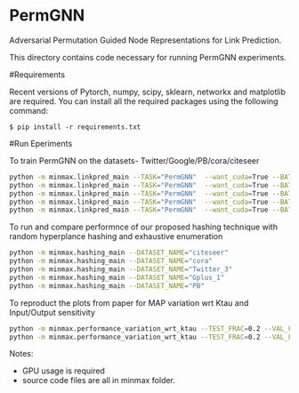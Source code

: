 # PermGNN

Adversarial Permutation Guided Node Representations for Link Prediction.

This directory contains code necessary for running PermGNN experiments.

#Requirements

Recent versions of Pytorch, numpy, scipy, sklearn, networkx and matplotlib are required.
You can install all the required packages using  the following command:

	$ pip install -r requirements.txt

#Run Eperiments

To train PermGNN on the datasets- Twitter/Google/PB/cora/citeseer

```Bash
python -m minmax.linkpred_main --TASK="PermGNN"  --want_cuda=True --BATCH_SIZE=128 --TEST_FRAC=0.2 --VAL_FRAC=0.1  --DIR_PATH="."  --LEARNING_RATE_FUNC=0.0005 --LEARNING_RATE_PERM=0.0005 --MARGIN=0.001 --OPTIM="Adam" --SCORE="MAP" --DATASET_NAME="Twitter_3"
python -m minmax.linkpred_main --TASK="PermGNN"  --want_cuda=True --BATCH_SIZE=128 --TEST_FRAC=0.2 --VAL_FRAC=0.1  --DIR_PATH="."  --LEARNING_RATE_FUNC=0.001 --LEARNING_RATE_PERM=0.001 --MARGIN=0.01 --OPTIM="Adam" --SCORE="MAP" --DATASET_NAME="Gplus_1"
python -m minmax.linkpred_main --TASK="PermGNN"  --want_cuda=True --BATCH_SIZE=128 --TEST_FRAC=0.2 --VAL_FRAC=0.1  --DIR_PATH="."  --LEARNING_RATE_FUNC=0.001 --LEARNING_RATE_PERM=0.001 --MARGIN=0.01 --OPTIM="Adam" --SCORE="MAP" --DATASET_NAME="PB"
python -m minmax.linkpred_main --TASK="PermGNN"  --want_cuda=True --BATCH_SIZE=128 --TEST_FRAC=0.2 --VAL_FRAC=0.1  --DIR_PATH="."  --LEARNING_RATE_FUNC=0.001 --LEARNING_RATE_PERM=0.001 --MARGIN=0.1 --OPTIM="Adam" --SCORE="MAP" --DATASET_NAME="citeseer"
python -m minmax.linkpred_main --TASK="PermGNN"  --want_cuda=True --BATCH_SIZE=128 --TEST_FRAC=0.2 --VAL_FRAC=0.1  --DIR_PATH="."  --LEARNING_RATE_FUNC=0.001 --LEARNING_RATE_PERM=0.001 --MARGIN=0.01 --OPTIM="Adam" --SCORE="MAP" --DATASET_NAME="cora"
```

To run and compare performnce of our proposed hashing technique with random hyperplance hashing and exhaustive enumeration

```Bash
python -m minmax.hashing_main --DATASET_NAME="citeseer"
python -m minmax.hashing_main --DATASET_NAME="cora"
python -m minmax.hashing_main --DATASET_NAME="Twitter_3"
python -m minmax.hashing_main --DATASET_NAME="Gplus_1"
python -m minmax.hashing_main --DATASET_NAME="PB"
```

To reproduct the plots from paper for MAP variation wrt Ktau and Input/Output sensitivity

```Bash
python -m minmax.performance_variation_wrt_ktau --TEST_FRAC=0.2 --VAL_FRAC=0.1 --DATASET_NAME="cora"
python -m minmax.performance_variation_wrt_ktau --TEST_FRAC=0.2 --VAL_FRAC=0.1 --DATASET_NAME="citeseer"
```

Notes:
 - GPU usage is required
 - source code files are all in minmax folder.
